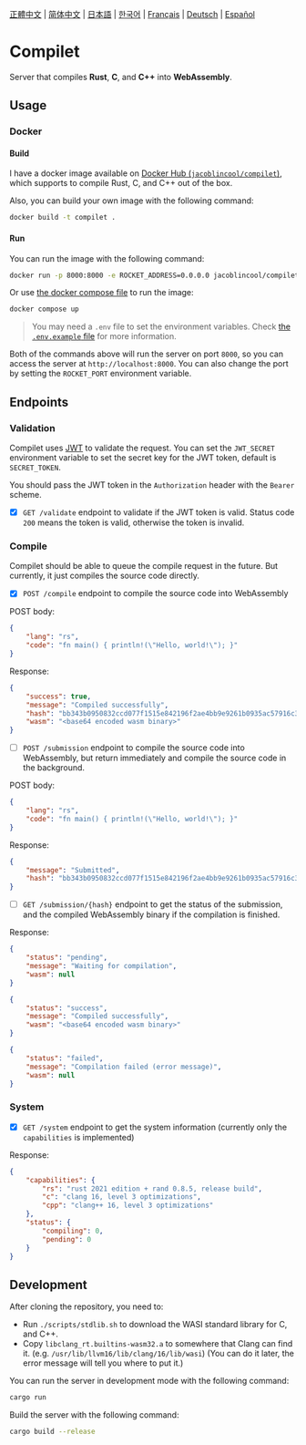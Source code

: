 <!-- ai18n [ignore] -->
[正體中文](translated/README.zh-TW.md) | [简体中文](translated/README.zh-CN.md) | [日本語](translated/README.ja.md) | [한국어](translated/README.ko.md) | [Français](translated/README.fr.md) | [Deutsch](translated/README.de.md) | [Español](translated/README.es.md)
<!-- /ai18n [ignore] -->

# Compilet

Server that compiles **Rust**, **C**, and **C++** into **WebAssembly**.

## Usage

### Docker

#### Build

I have a docker image available on [Docker Hub (`jacoblincool/compilet`)](https://hub.docker.com/r/jacoblincool/compilet), which supports to compile Rust, C, and C++ out of the box.

Also, you can build your own image with the following command:

```bash
docker build -t compilet .
```

#### Run

You can run the image with the following command:

```bash
docker run -p 8000:8000 -e ROCKET_ADDRESS=0.0.0.0 jacoblincool/compilet
```

Or use [the docker compose file](./docker-compose.yml) to run the image:

```bash
docker compose up
```

> You may need a `.env` file to set the environment variables. Check [the `.env.example` file](./.env.example) for more information.

Both of the commands above will run the server on port `8000`, so you can access the server at `http://localhost:8000`. You can also change the port by setting the `ROCKET_PORT` environment variable.

## Endpoints

### Validation

Compilet uses [JWT](https://jwt.io/) to validate the request. You can set the `JWT_SECRET` environment variable to set the secret key for the JWT token, default is `SECRET_TOKEN`.

You should pass the JWT token in the `Authorization` header with the `Bearer` scheme.

- [x] `GET /validate` endpoint to validate if the JWT token is valid. Status code `200` means the token is valid, otherwise the token is invalid.

### Compile

Compilet should be able to queue the compile request in the future. But currently, it just compiles the source code directly.

- [x] `POST /compile` endpoint to compile the source code into WebAssembly

POST body:

```json
{
    "lang": "rs",
    "code": "fn main() { println!(\"Hello, world!\"); }"
}
```

Response:

```json
{
    "success": true,
    "message": "Compiled successfully",
    "hash": "bb343b0950832ccd077f1515e842196f2ae4bb9e9261b0935ac57916c3cf305d",
    "wasm": "<base64 encoded wasm binary>"
}
```

- [ ] `POST /submission` endpoint to compile the source code into WebAssembly, but return immediately and compile the source code in the background.

POST body:

```json
{
    "lang": "rs",
    "code": "fn main() { println!(\"Hello, world!\"); }"
}
```

Response:

```json
{
    "message": "Submitted",
    "hash": "bb343b0950832ccd077f1515e842196f2ae4bb9e9261b0935ac57916c3cf305d"
}
```

- [ ] `GET /submission/{hash}` endpoint to get the status of the submission, and the compiled WebAssembly binary if the compilation is finished.

Response:

```json
{
    "status": "pending",
    "message": "Waiting for compilation",
    "wasm": null
}
```

```json
{
    "status": "success",
    "message": "Compiled successfully",
    "wasm": "<base64 encoded wasm binary>"
}
```

```json
{
    "status": "failed",
    "message": "Compilation failed (error message)",
    "wasm": null
}
```

### System

- [x] `GET /system` endpoint to get the system information (currently only the `capabilities` is implemented)

Response:

```json
{
    "capabilities": {
        "rs": "rust 2021 edition + rand 0.8.5, release build",
        "c": "clang 16, level 3 optimizations",
        "cpp": "clang++ 16, level 3 optimizations"
    },
    "status": {
        "compiling": 0,
        "pending": 0
    }
}
```

## Development

After cloning the repository, you need to:

- Run `./scripts/stdlib.sh` to download the WASI standard library for C, and C++.
- Copy `libclang_rt.builtins-wasm32.a` to somewhere that Clang can find it. (e.g. `/usr/lib/llvm16/lib/clang/16/lib/wasi`) (You can do it later, the error message will tell you where to put it.)

You can run the server in development mode with the following command:

```bash
cargo run
```

Build the server with the following command:

```bash
cargo build --release
```
